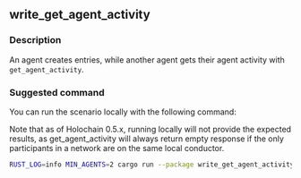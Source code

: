## write_get_agent_activity

### Description

An agent creates entries, while another agent gets their agent activity with `get_agent_activity`.

### Suggested command

You can run the scenario locally with the following command:

Note that as of Holochain 0.5.x, running locally will not provide the expected results, as get_agent_activity will always return empty response if the only participants in a network are on the same local conductor.

```bash
RUST_LOG=info MIN_AGENTS=2 cargo run --package write_get_agent_activity -- --connection-string ws://localhost:8888 --agents 2 --behaviour write:1 --behaviour get_agent_activity:1 --duration 60
```
